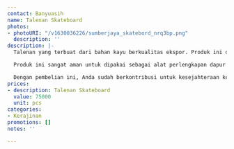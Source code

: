 ```yaml
---
contact: Banyuasih
name: Talenan Skateboard
photos:
- photoURI: "/v1630036226/sumberjaya_skatebord_nrq3bp.png"
  description: ''
description: |-
  Talenan yang terbuat dari bahan kayu berkualitas ekspor. Produk ini dibuat oleh para pengrajin terampil di destinasi wisata Tanjung Lesung.

  Produk ini sangat aman untuk dipakai sebagai alat perlengkapan dapur karena tidak dilapisi dengan bahan kimia yang berbahaya. Kami menggunakan bahan pelapis permukaan kayu 100% natural biopolish food grade sehingga Anda dapat menggunakannya sebagai alat perlengkapan dapur yang aman.

  Dengan pembelian ini, Anda sudah berkontribusi untuk kesejahteraan kelompok masyarakat di desa kami.
prices:
- description: Talenan Skateboard
  value: 75000
  unit: pcs
categories:
- Kerajinan
promotions: []
notes: ''

---
```

